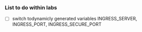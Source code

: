 ### List to do within labs

- [ ] switch todynamicly generated variables INGRESS_SERVER, INGRESS_PORT, INGRESS_SECURE_PORT
